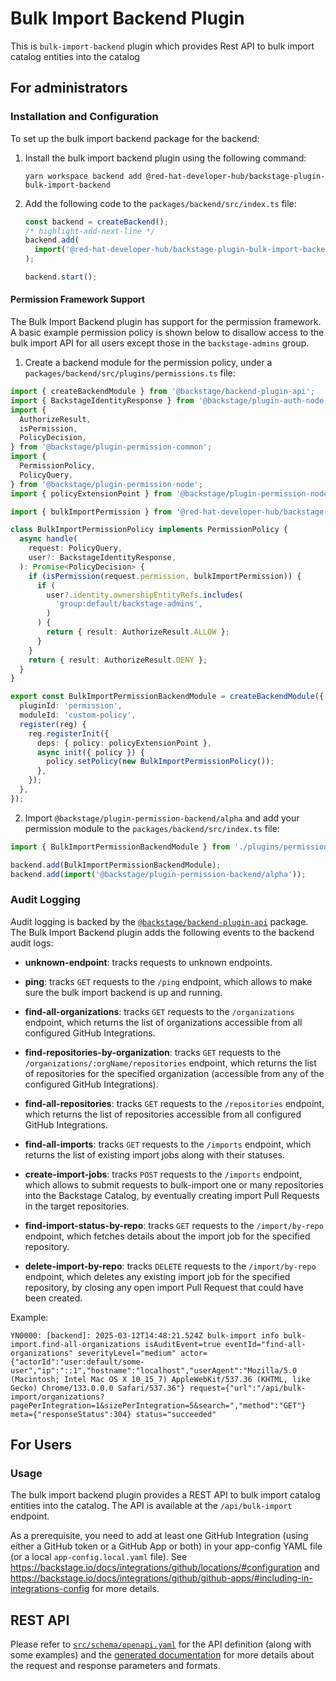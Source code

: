 # Bulk Import Backend Plugin

This is `bulk-import-backend` plugin which provides Rest API to bulk import catalog entities into the catalog

## For administrators

### Installation and Configuration

To set up the bulk import backend package for the backend:

1. Install the bulk import backend plugin using the following command:

   ```console
   yarn workspace backend add @red-hat-developer-hub/backstage-plugin-bulk-import-backend
   ```

1. Add the following code to the `packages/backend/src/index.ts` file:

   ```ts title="packages/backend/src/index.ts"
   const backend = createBackend();
   /* highlight-add-next-line */
   backend.add(
     import('@red-hat-developer-hub/backstage-plugin-bulk-import-backend'),
   );

   backend.start();
   ```

#### Permission Framework Support

The Bulk Import Backend plugin has support for the permission framework. A basic example permission policy is shown below to disallow access to the bulk import API for all users except those in the `backstage-admins` group.

1. Create a backend module for the permission policy, under a `packages/backend/src/plugins/permissions.ts` file:

```ts title="packages/backend/src/plugins/permissions.ts"
import { createBackendModule } from '@backstage/backend-plugin-api';
import { BackstageIdentityResponse } from '@backstage/plugin-auth-node';
import {
  AuthorizeResult,
  isPermission,
  PolicyDecision,
} from '@backstage/plugin-permission-common';
import {
  PermissionPolicy,
  PolicyQuery,
} from '@backstage/plugin-permission-node';
import { policyExtensionPoint } from '@backstage/plugin-permission-node/alpha';

import { bulkImportPermission } from '@red-hat-developer-hub/backstage-plugin-bulk-import-common';

class BulkImportPermissionPolicy implements PermissionPolicy {
  async handle(
    request: PolicyQuery,
    user?: BackstageIdentityResponse,
  ): Promise<PolicyDecision> {
    if (isPermission(request.permission, bulkImportPermission)) {
      if (
        user?.identity.ownershipEntityRefs.includes(
          'group:default/backstage-admins',
        )
      ) {
        return { result: AuthorizeResult.ALLOW };
      }
    }
    return { result: AuthorizeResult.DENY };
  }
}

export const BulkImportPermissionBackendModule = createBackendModule({
  pluginId: 'permission',
  moduleId: 'custom-policy',
  register(reg) {
    reg.registerInit({
      deps: { policy: policyExtensionPoint },
      async init({ policy }) {
        policy.setPolicy(new BulkImportPermissionPolicy());
      },
    });
  },
});
```

2. Import `@backstage/plugin-permission-backend/alpha` and add your permission module to the `packages/backend/src/index.ts` file:

```ts title="packages/backend/src/index.ts"
import { BulkImportPermissionBackendModule } from './plugins/permissions';

backend.add(BulkImportPermissionBackendModule);
backend.add(import('@backstage/plugin-permission-backend/alpha'));
```

### Audit Logging

Audit logging is backed by the [`@backstage/backend-plugin-api`](https://www.npmjs.com/package/@backstage/backend-plugin-api) package. The Bulk Import Backend plugin adds the following events to the backend audit logs:

- **unknown-endpoint**: tracks requests to unknown endpoints.

- **ping**: tracks `GET` requests to the `/ping` endpoint, which allows to make sure the bulk import backend is up and running.

- **find-all-organizations**: tracks `GET` requests to the `/organizations` endpoint, which returns the list of organizations accessible from all configured GitHub Integrations.

- **find-repositories-by-organization**: tracks `GET` requests to the `/organizations/:orgName/repositories` endpoint, which returns the list of repositories for the specified organization (accessible from any of the configured GitHub Integrations).

- **find-all-repositories**: tracks `GET` requests to the `/repositories` endpoint, which returns the list of repositories accessible from all configured GitHub Integrations.

- **find-all-imports**: tracks `GET` requests to the `/imports` endpoint, which returns the list of existing import jobs along with their statuses.

- **create-import-jobs**: tracks `POST` requests to the `/imports` endpoint, which allows to submit requests to bulk-import one or many repositories into the Backstage Catalog, by eventually creating import Pull Requests in the target repositories.

- **find-import-status-by-repo**: tracks `GET` requests to the `/import/by-repo` endpoint, which fetches details about the import job for the specified repository.

- **delete-import-by-repo**: tracks `DELETE` requests to the `/import/by-repo` endpoint, which deletes any existing import job for the specified repository, by closing any open import Pull Request that could have been created.

Example:

```text
YN0000: [backend]: 2025-03-12T14:48:21.524Z bulk-import info bulk-import.find-all-organizations isAuditEvent=true eventId="find-all-organizations" severityLevel="medium" actor={"actorId":"user:default/some-user","ip":"::1","hostname":"localhost","userAgent":"Mozilla/5.0 (Macintosh; Intel Mac OS X 10_15_7) AppleWebKit/537.36 (KHTML, like Gecko) Chrome/133.0.0.0 Safari/537.36"} request={"url":"/api/bulk-import/organizations?pagePerIntegration=1&sizePerIntegration=5&search=","method":"GET"} meta={"responseStatus":304} status="succeeded"
```

## For Users

### Usage

The bulk import backend plugin provides a REST API to bulk import catalog entities into the catalog. The API is available at the `/api/bulk-import` endpoint.

As a prerequisite, you need to add at least one GitHub Integration (using either a GitHub token or a GitHub App or both) in your app-config YAML file (or a local `app-config.local.yaml` file).
See https://backstage.io/docs/integrations/github/locations/#configuration and https://backstage.io/docs/integrations/github/github-apps/#including-in-integrations-config for more details.

## REST API

Please refer to [`src/schema/openapi.yaml`](src/schema/openapi.yaml) for the API definition (along with some examples) and the [generated documentation](api-docs/README.md) for more details about the request and response parameters and formats.

